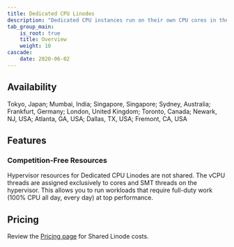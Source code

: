 ```yaml
---
title: Dedicated CPU Linodes
description: "Dedicated CPU instances run on their own CPU cores in the Linode infrastructure. These instances are a powerful solution for CPU-intensive applications such as video encoding, machine learning, and data analytics processing."
tab_group_main:
    is_root: true
    title: Overview
    weight: 10
cascade:
    date: 2020-06-02
---
```


## Availability

Tokyo, Japan; Mumbai, India; Singapore, Singapore; Sydney, Australia; Frankfurt, Germany; London, United Kingdom; Toronto, Canada; Newark, NJ, USA; Atlanta, GA, USA; Dallas, TX, USA; Fremont, CA, USA

## Features

### Competition-Free Resources

Hypervisor resources for Dedicated CPU Linodes are not shared. The vCPU threads are assigned exclusively to cores and SMT threads on the hypervisor. This allows you to run workloads that require full-duty work (100% CPU all day, every day) at top performance.

## Pricing

Review the [Pricing page](https://www.linode.com/pricing/#row--compute) for Shared Linode costs.
